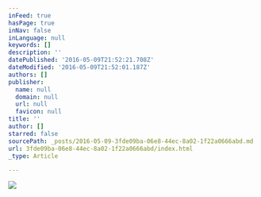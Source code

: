 ```yaml
---
inFeed: true
hasPage: true
inNav: false
inLanguage: null
keywords: []
description: ''
datePublished: '2016-05-09T21:52:21.708Z'
dateModified: '2016-05-09T21:52:01.187Z'
authors: []
publisher:
  name: null
  domain: null
  url: null
  favicon: null
title: ''
author: []
starred: false
sourcePath: _posts/2016-05-09-3fde09ba-06e8-44ec-8a02-1f22a0666abd.md
url: 3fde09ba-06e8-44ec-8a02-1f22a0666abd/index.html
_type: Article

---
```

![](https://the-grid-user-content.s3-us-west-2.amazonaws.com/974aa373-b2cf-4fc7-bc92-dfccdbac8d95.png)